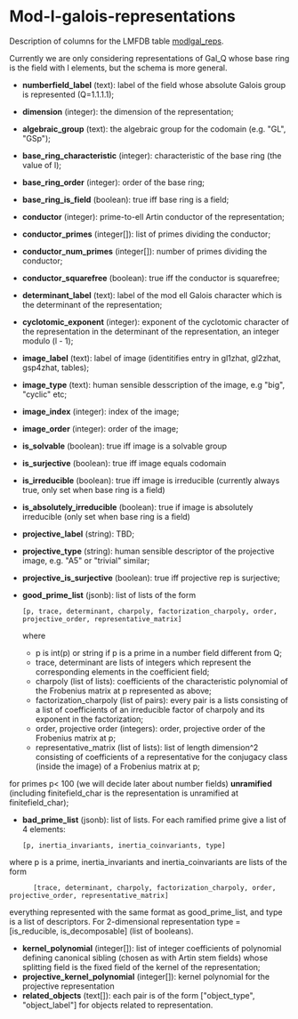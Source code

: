 # Mod-l-galois-representations

Description of columns for the LMFDB table [modlgal_reps](https://beta.lmfdb.org/api/modlgal_reps).

Currently we are only considering representations of Gal_Q whose base ring is the field with l elements, but the schema is more general.

* **numberfield_label** (text): label of the field whose absolute Galois group is represented (Q=1.1.1.1);
* **dimension** (integer): the dimension of the representation;
* **algebraic_group** (text): the algebraic group for the codomain (e.g. "GL", "GSp");
* **base_ring_characteristic** (integer): characteristic of the base ring (the value of l);
* **base_ring_order** (integer): order of the base ring;
* **base_ring_is_field** (boolean): true iff base ring is a field;
* **conductor** (integer): prime-to-ell Artin conductor of the representation;
* **conductor_primes** (integer[]): list of primes dividing the conductor;
* **conductor_num_primes** (integer[]): number of primes dividing the conductor;
* **conductor_squarefree** (boolean): true iff the conductor is squarefree;
* **determinant_label** (text): label of the mod ell Galois character which is the determinant of the representation;
* **cyclotomic_exponent** (integer): exponent of the cyclotomic character of the representation in the determinant of the representation, an integer modulo (l - 1);
* **image_label** (text): label of image (identitifies entry in gl1zhat, gl2zhat, gsp4zhat, tables);
* **image_type** (text): human sensible desscription of the image, e.g "big", "cyclic" etc;
* **image_index** (integer): index of the image;
* **image_order** (integer): order of the image;
* **is_solvable** (boolean): true iff image is a solvable group
* **is_surjective** (boolean): true iff image equals codomain
* **is_irreducible** (boolean): true iff image is irreducible (currently always true, only set when base ring is a field)
* **is_absolutely_irreducible** (boolean): true if image is absolutely irreducible (only set when base ring is a field)
* **projective_label** (string): TBD;
* **projective_type** (string): human sensible descriptor of the projective image, e.g. "A5" or "trivial" similar;
* **projective_is_surjective** (boolean): true iff projective rep is surjective;
* **good_prime_list** (jsonb): list of lists of the form 

      [p, trace, determinant, charpoly, factorization_charpoly, order, projective_order, representative_matrix]
   
   where 
   - p is int(p) or string if p is a prime in a number field different from Q;
   - trace, determinant are lists of integers which represent the corresponding elements in the coefficient field;
   - charpoly (list of lists): coefficients of the characteristic polynomial of the Frobenius matrix at p represented as above;
   - factorization_charpoly (list of pairs): every pair is a lists consisting of a list of coefficients of an irreducible factor of charpoly and its exponent in the factorization;
   - order, projective order (integers): order, projective order of the Frobenius matrix at p;
   - representative_matrix (list of lists): list of length dimension^2 consisting of coefficients of a representative for the conjugacy class (inside the image) of a Frobenius matrix at p;

for primes p< 100 (we will decide later about number fields) **unramified** (including finitefield_char is the representation is unramified at finitefield_char);
* **bad_prime_list** (jsonb): list of lists. For each ramified prime give a list of 4 elements:

      [p, inertia_invariants, inertia_coinvariants, type] 
 
 where p is a prime, inertia_invariants and inertia_coinvariants are lists of the form
 
          [trace, determinant, charpoly, factorization_charpoly, order, projective_order, representative_matrix]

 everything represented with the same format as good_prime_list, and type is a list of descriptors. For 2-dimensional representation type = [is_reducible, is_decomposable] (list of booleans).
* **kernel_polynomial** (integer[]): list of integer coefficients of polynomial defining canonical sibling (chosen as with Artin stem fields) whose splitting field is the fixed field of the kernel of the representation;
* **projective_kernel_polynomial** (integer[]): kernel polynomial for the projective representation
* **related_objects** (text[]): each pair is of the form ["object_type", "object_label"] for objects related to representation.
